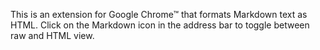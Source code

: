 This is an extension for Google Chrome™ that formats Markdown text as
HTML.  Click on the Markdown icon in the address bar to toggle between
raw and HTML view.

